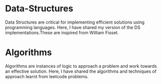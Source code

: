 # Data-Structures
Data Structures are critical for implementing efficient solutions using programming languages. Here, I have shared my version of the DS implementations.These are inspired from William Fisset. 

# Algorithms
Algorithms are instances of logic to approach a problem and work towards an effective solution. Here, I have shared the algorithms and techniques of approach learnt from leetcode problems.

